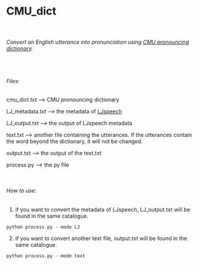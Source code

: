 # CMU_dict

<br/>

###### Convert an English utterance into pronunciation using [CMU pronouncing dictionary](http://www.speech.cs.cmu.edu/cgi-bin/cmudict).



<br/>

###### Files:

cmu_dict.txt --> CMU pronouncing dictionary

LJ_metadata.txt --> the metadata of [LJspeech](https://keithito.com/LJ-Speech-Dataset/)

LJ_output.txt --> the output of LJspeech metadata

text.txt --> another file containing the utterances. If the utterances contain the word beyond the dictionary, it will not be changed.

output.txt --> the output of the text.txt

process.py --> the py file

<br/>

###### How to use:

1. if you want to convert the metadata of LJspeech, LJ_output.txt will be found in the same  catalogue.

```python
python process.py --mode LJ
```

  

2. if you want to convert another text file, output.txt will be found in the same catalogue.

```python
python process.py --mode text
```











